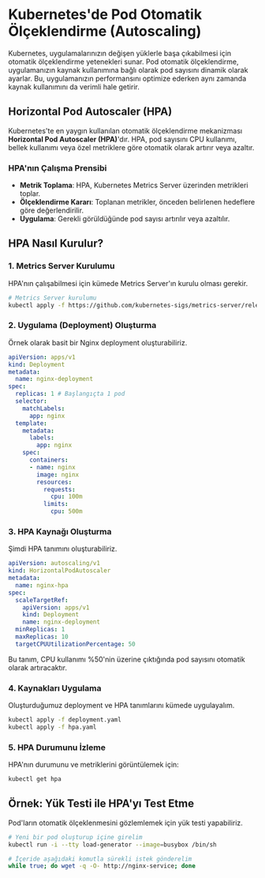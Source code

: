 # Kubernetes'de Pod Otomatik Ölçeklendirme (Autoscaling)

Kubernetes, uygulamalarınızın değişen yüklerle başa çıkabilmesi için otomatik ölçeklendirme yetenekleri sunar. Pod otomatik ölçeklendirme, uygulamanızın kaynak kullanımına bağlı olarak pod sayısını dinamik olarak ayarlar. Bu, uygulamanızın performansını optimize ederken aynı zamanda kaynak kullanımını da verimli hale getirir.

## Horizontal Pod Autoscaler (HPA)

Kubernetes'te en yaygın kullanılan otomatik ölçeklendirme mekanizması **Horizontal Pod Autoscaler (HPA)**'dır. HPA, pod sayısını CPU kullanımı, bellek kullanımı veya özel metriklere göre otomatik olarak artırır veya azaltır.

### HPA'nın Çalışma Prensibi

- **Metrik Toplama**: HPA, Kubernetes Metrics Server üzerinden metrikleri toplar.
- **Ölçeklendirme Kararı**: Toplanan metrikler, önceden belirlenen hedeflere göre değerlendirilir.
- **Uygulama**: Gerekli görüldüğünde pod sayısı artırılır veya azaltılır.

## HPA Nasıl Kurulur?

### 1. Metrics Server Kurulumu

HPA'nın çalışabilmesi için kümede Metrics Server'ın kurulu olması gerekir.

```bash
# Metrics Server kurulumu
kubectl apply -f https://github.com/kubernetes-sigs/metrics-server/releases/latest/download/components.yaml
```

### 2. Uygulama (Deployment) Oluşturma

Örnek olarak basit bir Nginx deployment oluşturabiliriz.

```yaml
apiVersion: apps/v1
kind: Deployment
metadata:
  name: nginx-deployment
spec:
  replicas: 1 # Başlangıçta 1 pod
  selector:
    matchLabels:
      app: nginx
  template:
    metadata:
      labels:
        app: nginx
    spec:
      containers:
      - name: nginx
        image: nginx
        resources:
          requests:
            cpu: 100m
          limits:
            cpu: 500m
```

### 3. HPA Kaynağı Oluşturma

Şimdi HPA tanımını oluşturabiliriz.

```yaml
apiVersion: autoscaling/v1
kind: HorizontalPodAutoscaler
metadata:
  name: nginx-hpa
spec:
  scaleTargetRef:
    apiVersion: apps/v1
    kind: Deployment
    name: nginx-deployment
  minReplicas: 1
  maxReplicas: 10
  targetCPUUtilizationPercentage: 50
```

Bu tanım, CPU kullanımı %50'nin üzerine çıktığında pod sayısını otomatik olarak artıracaktır.

### 4. Kaynakları Uygulama

Oluşturduğumuz deployment ve HPA tanımlarını kümede uygulayalım.

```bash
kubectl apply -f deployment.yaml
kubectl apply -f hpa.yaml
```

### 5. HPA Durumunu İzleme

HPA'nın durumunu ve metriklerini görüntülemek için:

```bash
kubectl get hpa
```

## Örnek: Yük Testi ile HPA'yı Test Etme

Pod'ların otomatik ölçeklenmesini gözlemlemek için yük testi yapabiliriz.

```bash
# Yeni bir pod oluşturup içine girelim
kubectl run -i --tty load-generator --image=busybox /bin/sh

# İçeride aşağıdaki komutla sürekli istek gönderelim
while true; do wget -q -O- http://nginx-service; done
```